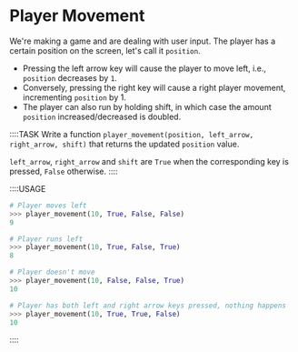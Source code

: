 # Player Movement

We're making a game and are dealing with user input.
The player has a certain position on the screen, let's call it `position`.

* Pressing the left arrow key will cause the player to move left, i.e., `position` decreases by `1`.
* Conversely, pressing the right key will cause a right player movement, incrementing `position` by 1.
* The player can also run by holding shift, in which case the amount `position` increased/decreased is doubled.

::::TASK
Write a function `player_movement(position, left_arrow, right_arrow, shift)` that returns the updated `position` value.

`left_arrow`, `right_arrow` and `shift` are `True` when the corresponding key is pressed, `False` otherwise.
::::

::::USAGE

```python
# Player moves left
>>> player_movement(10, True, False, False)
9

# Player runs left
>>> player_movement(10, True, False, True)
8

# Player doesn't move
>>> player_movement(10, False, False, True)
10

# Player has both left and right arrow keys pressed, nothing happens
>>> player_movement(10, True, True, False)
10
```

::::
